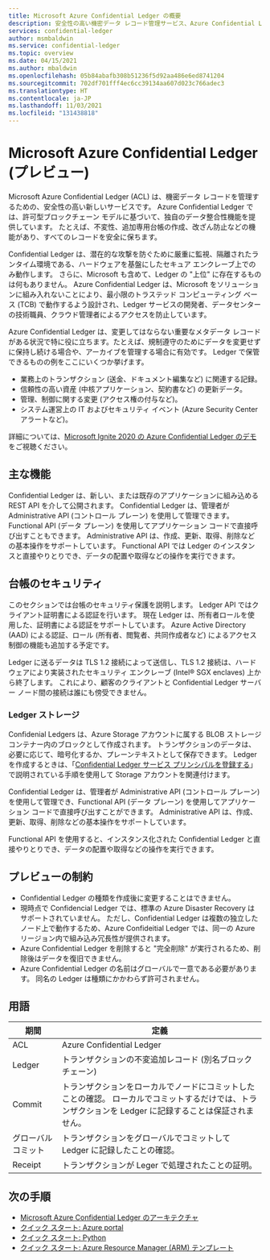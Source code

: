 ```yaml
---
title: Microsoft Azure Confidential Ledger の概要
description: 安全性の高い機密データ レコード管理サービス、Azure Confidential Ledger の概要
services: confidential-ledger
author: msmbaldwin
ms.service: confidential-ledger
ms.topic: overview
ms.date: 04/15/2021
ms.author: mbaldwin
ms.openlocfilehash: 05b84abafb308b51236f5d92aa486e6ed8741204
ms.sourcegitcommit: 702df701fff4ec6cc39134aa607d023c766adec3
ms.translationtype: HT
ms.contentlocale: ja-JP
ms.lasthandoff: 11/03/2021
ms.locfileid: "131438818"
---
```

# <a name="microsoft-azure-confidential-ledger-preview"></a>Microsoft Azure Confidential Ledger (プレビュー)

Microsoft Azure Confidential Ledger (ACL) は、機密データ レコードを管理するための、安全性の高い新しいサービスです。 Azure Confidential Ledger では、許可型ブロックチェーン モデルに基づいて、独自のデータ整合性機能を提供しています。 たとえば、不変性、追加専用台帳の作成、改ざん防止などの機能があり、すべてのレコードを安全に保ちます。

Confidential Ledger は、潜在的な攻撃を防ぐために厳重に監視、隔離されたランタイム環境である、ハードウェアを基盤にしたセキュア エンクレーブ上でのみ動作します。 さらに、Microsoft も含めて、Ledger の "上位" に存在するものは何もありません。 Azure Confidential Ledger は、Microsoft をソリューションに組み入れないことにより、最小限のトラステッド コンピューティング ベース (TCB) で動作するよう設計され、Ledger サービスの開発者、データセンターの技術職員、クラウド管理者によるアクセスを防止しています。

Azure Confidential Ledger は、変更してはならない重要なメタデータ レコードがある状況で特に役に立ちます。たとえば、規制遵守のためにデータを変更せずに保持し続ける場合や、アーカイブを管理する場合に有効です。 Ledger で保管できるものの例をここにいくつか挙げます。

- 業務上のトランザクション (送金、ドキュメント編集など) に関連する記録。
- 信頼性の高い資産 (中核アプリケーション、契約書など) の更新データ。
- 管理、制御に関する変更 (アクセス権の付与など)。
- システム運営上の IT およびセキュリティ イベント (Azure Security Center アラートなど)。

詳細については、[Microsoft Ignite 2020 の Azure Confidential Ledger のデモ](https://mediusprodstatic.studios.ms/asset-b88de19d-4187-40c4-98f2-a65efc419e2a/OD221_1920x1080_AACAudio_1461.mp4?sv=2018-03-28&sr=b&sig=k5roi6WXnlqK1zP0fs5KYlJd4FD3Nuaf97z%2B2gV0aTs%3D&st=2020-09-22T08%3A05%3A01Z&se=2025-09-22T08%3A10%3A01Z&sp=r&rscd=filename%3DIG20-OD221-Inside%2BAzure%2BDatacenter%2BArchitecture%2Bwith%2BMark%2BRu.mp4)をご視聴ください。

## <a name="key-features"></a>主な機能

Confidential Ledger は、新しい、または既存のアプリケーションに組み込める REST API を介して公開されます。 Confidential Ledger は、管理者が Administrative API (コントロール プレーン) を使用して管理できます。 Functional API (データ プレーン) を使用してアプリケーション コードで直接呼び出すこともできます。 Administrative API は、作成、更新、取得、削除などの基本操作をサポートしています。 Functional API では Ledger のインスタンスと直接やりとりでき、データの配置や取得などの操作を実行できます。

## <a name="ledger-security"></a>台帳のセキュリティ

このセクションでは台帳のセキュリティ保護を説明します。 Ledger API ではクライアント証明書による認証を行います。 現在 Ledger は、所有者ロールを使用した、証明書による認証をサポートしています。 Azure Active Directory (AAD) による認証、ロール (所有者、閲覧者、共同作成者など) によるアクセス制御の機能も追加する予定です。

Ledger に送るデータは TLS 1.2 接続によって送信し、TLS 1.2 接続は、ハードウェアにより実装されたセキュリティ エンクレーブ (Intel® SGX enclaves) 上から終了します。 これにより、顧客のクライアントと Confidential Ledger サーバー ノード間の接続は誰にも傍受できません。

### <a name="ledger-storage"></a>Ledger ストレージ

Confidenial Ledgers は、Azure Storage アカウントに属する BLOB ストレージ コンテナー内のブロックとして作成されます。 トランザクションのデータは、必要に応じて、暗号化するか、プレーンテキストとして保存できます。 Ledger を作成するときは、「[Confidential Ledger サービス プリンシパルを登録する](register-ledger-service-principal.md)」で説明されている手順を使用して Storage アカウントを関連付けます。

Confidential Ledger は、管理者が Administrative API (コントロール プレーン) を使用して管理でき、Functional API (データ プレーン) を使用してアプリケーション コードで直接呼び出すことができます。 Administrative API は、作成、更新、取得、削除などの基本操作をサポートしています。

Functional API を使用すると、インスタンス化された Confidential Ledger と直接やりとりでき、データの配置や取得などの操作を実行できます。

## <a name="preview-limitations"></a>プレビューの制約

- Confidential Ledger の種類を作成後に変更することはできません。
- 現時点で Confidencial Ledger では、標準の Azure Disaster Recovery はサポートされていません。 ただし、Confidential Ledger は複数の独立したノード上で動作するため、Azure Confideitial Ledger では、同一の Azure リージョン内で組み込み冗長性が提供されます。
- Azure Confidential Ledger を削除すると "完全削除" が実行されるため、削除後はデータを復旧できません。
- Azure Confidential Ledger の名前はグローバルで一意である必要があります。 同名の Ledger は種類にかかわらず許可されません。

## <a name="terminology"></a>用語

| 期間 | 定義 |
|--|--|
| ACL | Azure Confidential Ledger |
| Ledger | トランザクションの不変追加レコード (別名ブロックチェーン) |
| Commit | トランザクションをローカルでノードにコミットしたことの確認。 ローカルでコミットするだけでは、トランザクションを Ledger に記録することは保証されません。 |
| グローバル コミット | トランザクションをグローバルでコミットして Ledger に記録したことの確認。 |
| Receipt | トランザクションが Leger で処理されたことの証明。 |

## <a name="next-steps"></a>次の手順

- [Microsoft Azure Confidential Ledger のアーキテクチャ](architecture.md)
- [クイック スタート: Azure portal](quickstart-portal.md)
- [クイック スタート: Python](quickstart-python.md)
- [クイック スタート: Azure Resource Manager (ARM) テンプレート](quickstart-portal.md)
